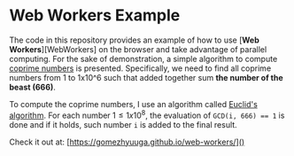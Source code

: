 # Web Workers Example

The code in this repository provides an example of how to use [__Web Workers__][WebWorkers]
on the browser and take advantage of parallel computing.
For the sake of demonstration, a simple algorithm to compute [coprime numbers][Coprime] is presented. Specifically,
we need to find all coprime numbers from 1 to 1x10^6 such that added together sum __the number of the beast (666)__.

To compute the coprime numbers, I use an algorithm called [Euclid's algorithm][Euclids]. For each number $1 \leq 1x10^8$,
the evaluation of `GCD(i, 666) == 1` is done and if it holds, such number `i` is added to the final result.

Check it out at: [https://gomezhyuuga.github.io/web-workers/]()

[Coprime]: https://en.wikipedia.org/wiki/Coprime_integers
[Euclids]: https://en.wikipedia.org/wiki/Euclidean_algorithm